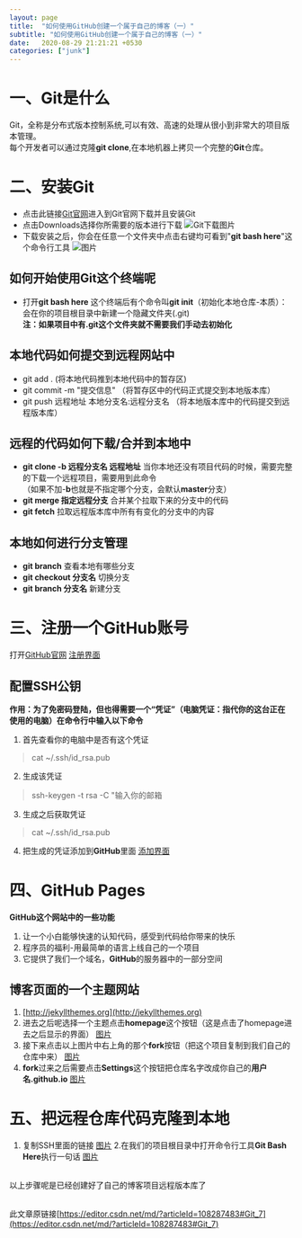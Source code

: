 ```yaml
---
layout: page
title:  "如何使用GitHub创建一个属于自己的博客（一）"
subtitle: "如何使用GitHub创建一个属于自己的博客（一）"
date:   2020-08-29 21:21:21 +0530
categories: ["junk"]
---
```

# 一、Git是什么
Git，全称是分布式版本控制系统,可以有效、高速的处理从很小到非常大的项目版本管理。<br>每个开发者可以通过克隆**git clone**,在本地机器上拷贝一个完整的**Git**仓库。
# 二、安装Git
- 点击此链接[Git官网](https://git-scm.com/)进入到Git官网下载并且安装Git
- 点击Downloads选择你所需要的版本进行下载
![Git下载图片](https://img-blog.csdnimg.cn/20200828210639732.png?x-oss-process=image/watermark,type_ZmFuZ3poZW5naGVpdGk,shadow_10,text_aHR0cHM6Ly9ibG9nLmNzZG4ubmV0L3dlaXhpbl80NjMyMzYzNw==,size_16,color_FFFFFF,t_70#pic_center)
- 下载安装之后，你会在任意一个文件夹中点击右键均可看到"**git bash here**"这个命令行工具
![图片](https://img-blog.csdnimg.cn/20200828210932769.png#pic_center)
## 如何开始使用Git这个终端呢
- 打开**git bash here** 这个终端后有个命令叫**git init**（初始化本地仓库-本质）：会在你的项目根目录中新建一个隐藏文件夹(.git)
<br> **注：如果项目中有.git这个文件夹就不需要我们手动去初始化**

## 本地代码如何提交到远程网站中
- git add . (将本地代码推到本地代码中的暂存区)
- git commit -m "提交信息" （将暂存区中的代码正式提交到本地版本库）
- git push 远程地址 本地分支名:远程分支名 （将本地版本库中的代码提交到远程版本库）
## 远程的代码如何下载/合并到本地中
- **git clone -b 远程分支名 远程地址** 当你本地还没有项目代码的时候，需要完整的下载一个远程项目，需要用到此命令<br>（如果不加-**b**也就是不指定哪个分支，会默认**master**分支）
- **git merge 指定远程分支** 合并某个拉取下来的分支中的代码
- **git fetch** 拉取远程版本库中所有有变化的分支中的内容
## 本地如何进行分支管理
- **git branch** 查看本地有哪些分支
- **git checkout 分支名** 切换分支
- **git branch 分支名** 新建分支
# 三、注册一个GitHub账号
打开[GitHub官网](http://github.com)
[注册界面](https://img-blog.csdnimg.cn/20200828213412993.png?x-oss-process=image/watermark,type_ZmFuZ3poZW5naGVpdGk,shadow_10,text_aHR0cHM6Ly9ibG9nLmNzZG4ubmV0L3dlaXhpbl80NjMyMzYzNw==,size_16,color_FFFFFF,t_70#pic_center)
## 配置SSH公钥
**作用：为了免密码登陆，但也得需要一个“凭证”（电脑凭证：指代你的这台正在使用的电脑）在命令行中输入以下命令**
1. 首先查看你的电脑中是否有这个凭证
>cat ~/.ssh/id_rsa.pub
2. 生成该凭证
>ssh-keygen -t rsa -C "输入你的邮箱
3. 生成之后获取凭证
>cat ~/.ssh/id_rsa.pub
4. 把生成的凭证添加到**GitHub**里面
[添加界面](https://img-blog.csdnimg.cn/202008291415018.png?x-oss-process=image/watermark,type_ZmFuZ3poZW5naGVpdGk,shadow_10,text_aHR0cHM6Ly9ibG9nLmNzZG4ubmV0L3dlaXhpbl80NjMyMzYzNw==,size_16,color_FFFFFF,t_70#pic_center)
# 四、GitHub Pages
**GitHub这个网站中的一些功能**
1. 让一个小白能够快速的认知代码，感受到代码给你带来的快乐
2. 程序员的福利-用最简单的语言上线自己的一个项目
3. 它提供了我们一个域名，**GitHub**的服务器中的一部分空间
## 博客页面的一个主题网站
1. [http://jekyllthemes.org](http://jekyllthemes.org)
2.  进去之后呢选择一个主题点击**homepage**这个按钮（这是点击了homepage进去之后显示的界面）
[图片](https://img-blog.csdnimg.cn/20200829144259225.png?x-oss-process=image/watermark,type_ZmFuZ3poZW5naGVpdGk,shadow_10,text_aHR0cHM6Ly9ibG9nLmNzZG4ubmV0L3dlaXhpbl80NjMyMzYzNw==,size_16,color_FFFFFF,t_70#pic_center)
3. 接下来点击以上图片中右上角的那个**fork**按钮（把这个项目复制到我们自己的仓库中来）
[图片](https://img-blog.csdnimg.cn/20200829155339497.png?x-oss-process=image/watermark,type_ZmFuZ3poZW5naGVpdGk,shadow_10,text_aHR0cHM6Ly9ibG9nLmNzZG4ubmV0L3dlaXhpbl80NjMyMzYzNw==,size_16,color_FFFFFF,t_70#pic_center)
4. **fork**过来之后需要点击**Settings**这个按钮把仓库名字改成你自己的**用户名.github.io**
[图片](https://img-blog.csdnimg.cn/20200829155554673.png?x-oss-process=image/watermark,type_ZmFuZ3poZW5naGVpdGk,shadow_10,text_aHR0cHM6Ly9ibG9nLmNzZG4ubmV0L3dlaXhpbl80NjMyMzYzNw==,size_16,color_FFFFFF,t_70#pic_center)
# 五、把远程仓库代码克隆到本地
1. 复制SSH里面的链接
[图片](https://img-blog.csdnimg.cn/20200829161945636.png?x-oss-process=image/watermark,type_ZmFuZ3poZW5naGVpdGk,shadow_10,text_aHR0cHM6Ly9ibG9nLmNzZG4ubmV0L3dlaXhpbl80NjMyMzYzNw==,size_16,color_FFFFFF,t_70#pic_center)
2.在我们的项目根目录中打开命令行工具**Git Bash Here**执行一句话 
[图片](https://img-blog.csdnimg.cn/20200829162026258.png#pic_center)

<br>以上步骤呢是已经创建好了自己的博客项目远程版本库了

<br>此文章原链接[https://editor.csdn.net/md/?articleId=108287483#Git_7](https://editor.csdn.net/md/?articleId=108287483#Git_7)